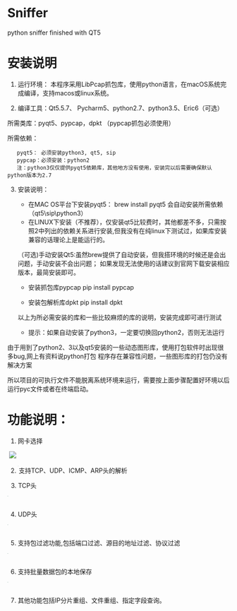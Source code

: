 # Sniffer
python sniffer finished with QT5

安装说明
=========

1. 运行环境：
本程序采用LibPcap抓包库，使用python语言，在macOS系统完成编译，支持macos或linux系统。




2. 编译工具：Qt5.5.7、 Pycharm5、python2.7、python3.5、Eric6（可选）

  所需类库：pyqt5、pypcap，dpkt
 （pypcap抓包必须使用）
 
 
  所需依赖：
  
       pyqt5： 必须安装python3, qt5, sip
       pypcap：必须安装：python2
       注：python3仅仅提供pyqt5依赖库，其他地方没有使用，安装完以后需要确保默认python版本为2.7
  
  
  

3. 安装说明：

    * 在MAC OS平台下安装pyqt5：
        brew install pyqt5 
     会自动安装所需依赖（qt5\sip\python3）
           
    - 在LINUX下安装（不推荐），仅安装qt5比较费时，其他都差不多，只需按照2中列出的依赖关系进行安装,但我没有在纯linux下测试过，如果库安装兼容的话理论上是能运行的。

   （可选)手动安装Qt5:虽然brew提供了自动安装，但我搭环境的时候还是会出问题，手动安装不会出问题；
    如果发现无法使用的话建议到官网下载安装相应版本，最简安装即可。


    * 安装抓包库pypcap
         pip install pypcap


    * 安装包解析库dpkt
        pip install dpkt


    以上为所必需安装的库和一些比较麻烦的库的说明，安装完成即可进行测试
    * 提示：如果自动安装了python3，一定要切换回python2，否则无法运行
    
    



由于用到了python2、3以及qt5安装的一些动态图形库，使用打包软件时出现很多bug,网上有资料说python打包
程序存在兼容性问题，一些图形库的打包仍没有解决方案

所以项目的可执行文件不能脱离系统环境来运行，需要按上面步骤配置好环境以后运行pyc文件或者在终端启动。
 
功能说明：
===========   
1. 网卡选择  

 ![]('https://github.com/paradise6/Sniffer/blob/master/images/pic1.png') 
  
2. 支持TCP、UDP、ICMP、ARP头的解析  
  <img src='https://github.com/paradise6/Sniffer/blob/master/images/pic2.png' align='left' style="zoom:10%" />  
 
   
3. TCP头
  
  <img src='https://github.com/paradise6/Sniffer/blob/master/images/pic3.png' align='left' style="zoom:10%" />  


4. UDP头

  <img src='https://github.com/paradise6/Sniffer/blob/master/images/pic5.png' align='left' style="zoom:10%" />


 
5. 支持包过滤功能,包括端口过滤、源目的地址过滤、协议过滤
  
   <img src='https://github.com/paradise6/Sniffer/blob/master/images/pic6.png' align='left' style="zoom:10%" />


6. 支持批量数据包的本地保存
  
   <img src='https://github.com/paradise6/Sniffer/blob/master/images/pic7.png' align='left' style="zoom:10%" />


7. 其他功能包括IP分片重组、文件重组、指定字段查询。
 
 
